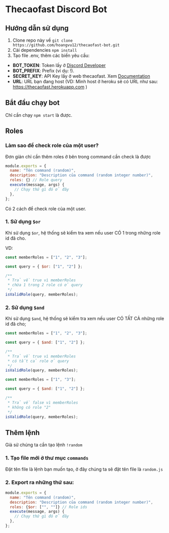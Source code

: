 # Thecaofast Discord Bot

## Hướng dẫn sử dụng

1. Clone repo này về `git clone https://github.com/hoangvu12/thecaofast-bot.git`
2. Cài dependencies `npm install`
3. Tạo file .env, thêm các biến yêu cầu:

- **BOT_TOKEN**: Token lấy ở [Discord Developer](https://discord.com/developers/applications)
- **BOT_PREFIX**: Prefix (ví dụ: !).
- **SECRET_KEY**: API Key lấy ở web thecaofast. Xem [Documentation](https://github.com/hoangvu12/thecaofast-api-docs)
- **URL**: URL bạn đang host (VD: Mình host ở heroku sẽ có URL như sau:
  https://thecaofast.herokuapp.com
  )

## Bắt đầu chạy bot

Chỉ cần chạy `npm start` là được.

## Roles

### Làm sao để check role của một user?

Đơn giản chỉ cần thêm roles ở bên trong command cần check là được

```js
module.exports = {
  name: "Tên command (random)",
  description: "Description của command (random integer number)",
  roles: {} // Role query
  execute(message, args) {
    // Chạy thứ gì đó ở đây
  },
};
```

Có 2 cách để check role của một user.

### 1. Sử dụng `$or`

Khi sử dụng `$or`, hệ thống sẽ kiểm tra xem nếu user CÓ 1 trong những role id đã cho.

VD:

```js
const memberRoles = ["1", "2", "3"];

const query = { $or: ["1", "2"] };

/**
 * Trả về true vì memberRoles
 * chứa 1 trong 2 role có ở query
 */
isValidRole(query, memberRoles);
```

### 2. Sử dụng `$and`

Khi sử dụng `$and`, hệ thống sẽ kiểm tra xem nếu user CÓ TẤT CẢ những role id đã cho;

```js
const memberRoles = ["1", "2", "3"];

const query = { $and: ["1", "2"] };

/**
 * Trả về true vì memberRoles
 * có tất cả role ở query
 */
isValidRole(query, memberRoles);
```

```js
const memberRoles = ["1", "3"];

const query = { $and: ["1", "2"] };

/**
 * Trả về false vì memberRoles
 * không có role "2"
 */
isValidRole(query, memberRoles);
```

## Thêm lệnh

Giả sử chúng ta cần tạo lệnh `!random`

### 1. Tạo file mới ở thư mục `commands`

Đặt tên file là lệnh bạn muốn tạo, ở đây chúng ta sẽ đặt tên file là `random.js`

### 2. Export ra những thứ sau:

```js
module.exports = {
  name: "Tên command (random)",
  description: "Description của command (random integer number)",
  roles: {$or: ["", ""]} // Role ids
  execute(message, args) {
    // Chạy thứ gì đó ở đây
  },
};
```
